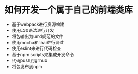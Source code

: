 # 如何开发一个属于自己的前端类库

- 基于webpack进行资源构建
- 使用ES6语法进行开发
- 将包输出为umd规范的文件
- 使用mocha和chai进行测试
- 使用eslint来进行代码检查
- 基于npm scripts来集成开发命令
- 代码push到github
- 将包发布到npm
